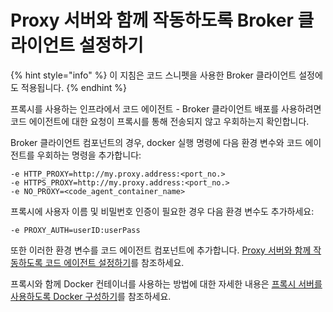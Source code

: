 # Proxy 서버와 함께 작동하도록 Broker 클라이언트 설정하기

{% hint style="info" %}
이 지침은 코드 스니펫을 사용한 Broker 클라이언트 설정에도 적용됩니다.
{% endhint %}

프록시를 사용하는 인프라에서 코드 에이전트 - Broker 클라이언트 배포를 사용하려면 코드 에이전트에 대한 요청이 프록시를 통해 전송되지 않고 우회하는지 확인합니다.

Broker 클라이언트 컴포넌트의 경우, docker 실행 명령에 다음 환경 변수와 코드 에이전트를 우회하는 명령을 추가합니다:

```
-e HTTP_PROXY=http://my.proxy.address:<port_no.>
-e HTTPS_PROXY=http://my.proxy.address:<port_no.>
-e NO_PROXY=<code_agent_container_name>
```

프록시에 사용자 이름 및 비밀번호 인증이 필요한 경우 다음 환경 변수도 추가하세요:

```
-e PROXY_AUTH=userID:userPass
```

또한 이러한 환경 변수를 코드 에이전트 컴포넌트에 추가합니다. [Proxy 서버와 함께 작동하도록 코드 에이전트 설정하기](../step-4-setting-up-the-code-agent/setting-up-the-code-agent-to-work-with-a-proxy-server.md)를 참조하세요.

프록시와 함께 Docker 컨테이너를 사용하는 방법에 대한 자세한 내용은 [프록시 서버를 사용하도록 Docker 구성하기](https://docs.docker.com/network/proxy/)를 참조하세요.
